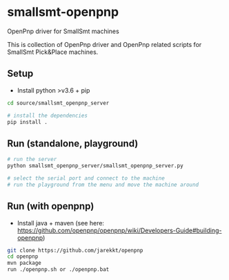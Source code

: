 # smallsmt-openpnp
OpenPnp driver for SmallSmt machines


This is collection of OpenPnp driver and OpenPnp related scripts for SmallSmt Pick&Place machines.

## Setup
* Install python >v3.6 + pip

```bash
cd source/smallsmt_openpnp_server

# install the dependencies
pip install .
```

## Run (standalone, playground)
```bash
# run the server
python smallsmt_openpnp_server/smallsmt_openpnp_server.py

# select the serial port and connect to the machine
# run the playground from the menu and move the machine around
```

## Run (with openpnp)
* Install java + maven (see here: https://github.com/openpnp/openpnp/wiki/Developers-Guide#building-openpnp)

```bash
git clone https://github.com/jarekkt/openpnp
cd openpnp
mvn package
run ./openpnp.sh or ./openpnp.bat
```
